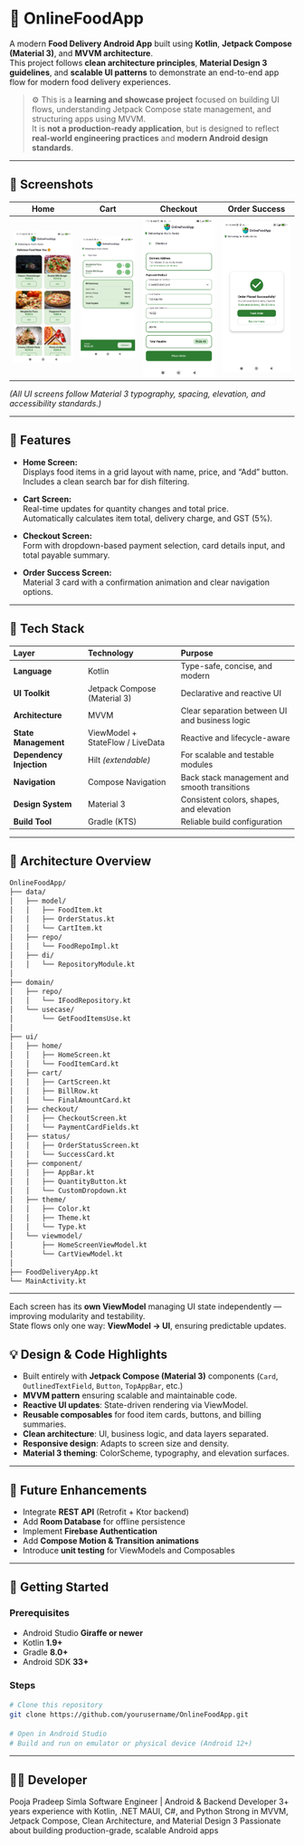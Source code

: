 # 🍔 OnlineFoodApp

A modern **Food Delivery Android App** built using **Kotlin**, **Jetpack Compose (Material 3)**, and **MVVM architecture**.  
This project follows **clean architecture principles**, **Material Design 3 guidelines**, and **scalable UI patterns** to demonstrate an end-to-end app flow for modern food delivery experiences.

> ⚙️ This is a **learning and showcase project** focused on building UI flows, understanding Jetpack Compose state management, and structuring apps using MVVM.  
> It is **not a production-ready application**, but is designed to reflect **real-world engineering practices** and **modern Android design standards**.

---

## 📱 Screenshots

| Home | Cart | Checkout | Order Success |
|:----:|:----:|:---------:|:--------------:|
| ![Home](appscreens/homescreen.png) | ![Cart](appscreens/cartscreen.png) | ![Checkout](appscreens/checkoutscreen.png) | ![Success](appscreens/statusscreen.png) |

*(All UI screens follow Material 3 typography, spacing, elevation, and accessibility standards.)*

---

## 🎯 Features

- **Home Screen:**  
  Displays food items in a grid layout with name, price, and “Add” button.  
  Includes a clean search bar for dish filtering.

- **Cart Screen:**  
  Real-time updates for quantity changes and total price.  
  Automatically calculates item total, delivery charge, and GST (5%).

- **Checkout Screen:**  
  Form with dropdown-based payment selection, card details input, and total payable summary.

- **Order Success Screen:**  
  Material 3 card with a confirmation animation and clear navigation options.

---

## 🧩 Tech Stack

| Layer | Technology | Purpose |
|:------|:------------|:--------|
| **Language** | Kotlin | Type-safe, concise, and modern |
| **UI Toolkit** | Jetpack Compose (Material 3) | Declarative and reactive UI |
| **Architecture** | MVVM | Clear separation between UI and business logic |
| **State Management** | ViewModel + StateFlow / LiveData | Reactive and lifecycle-aware |
| **Dependency Injection** | Hilt *(extendable)* | For scalable and testable modules |
| **Navigation** | Compose Navigation | Back stack management and smooth transitions |
| **Design System** | Material 3 | Consistent colors, shapes, and elevation |
| **Build Tool** | Gradle (KTS) | Reliable build configuration |

---

## 🧠 Architecture Overview

```text
OnlineFoodApp/
├── data/
│   ├── model/
│   │   ├── FoodItem.kt
│   │   ├── OrderStatus.kt
│   │   └── CartItem.kt
│   ├── repo/
│   │   └── FoodRepoImpl.kt
│   ├── di/
│   │   └── RepositoryModule.kt
│
├── domain/
│   ├── repo/
│   │   └── IFoodRepository.kt
│   └── usecase/
│       └── GetFoodItemsUse.kt
│
├── ui/
│   ├── home/
│   │   ├── HomeScreen.kt
│   │   └── FoodItemCard.kt
│   ├── cart/
│   │   ├── CartScreen.kt
│   │   ├── BillRow.kt
│   │   └── FinalAmountCard.kt
│   ├── checkout/
│   │   ├── CheckoutScreen.kt
│   │   └── PaymentCardFields.kt
│   ├── status/
│   │   ├── OrderStatusScreen.kt
│   │   └── SuccessCard.kt
│   ├── component/
│   │   ├── AppBar.kt
│   │   ├── QuantityButton.kt
│   │   └── CustomDropdown.kt
│   ├── theme/
│   │   ├── Color.kt
│   │   ├── Theme.kt
│   │   └── Type.kt
│   └── viewmodel/
│       ├── HomeScreenViewModel.kt
│       └── CartViewModel.kt
│
├── FoodDeliveryApp.kt
└── MainActivity.kt

```
---

Each screen has its **own ViewModel** managing UI state independently — improving modularity and testability.  
State flows only one way: **ViewModel → UI**, ensuring predictable updates.


## 💡 Design & Code Highlights

- Built entirely with **Jetpack Compose (Material 3)** components (`Card`, `OutlinedTextField`, `Button`, `TopAppBar`, etc.)
- **MVVM pattern** ensuring scalable and maintainable code.
- **Reactive UI updates**: State-driven rendering via ViewModel.
- **Reusable composables** for food item cards, buttons, and billing summaries.
- **Clean architecture**: UI, business logic, and data layers separated.
- **Responsive design**: Adapts to screen size and density.
- **Material 3 theming**: ColorScheme, typography, and elevation surfaces.

---

## 🧪 Future Enhancements

- Integrate **REST API** (Retrofit + Ktor backend)
- Add **Room Database** for offline persistence
- Implement **Firebase Authentication**
- Add **Compose Motion & Transition animations**
- Introduce **unit testing** for ViewModels and Composables

---

## 🚀 Getting Started

### Prerequisites
- Android Studio **Giraffe or newer**
- Kotlin **1.9+**
- Gradle **8.0+**
- Android SDK **33+**

### Steps

```bash
# Clone this repository
git clone https://github.com/yourusername/OnlineFoodApp.git

# Open in Android Studio
# Build and run on emulator or physical device (Android 12+)
```

---

## 👩‍💻 Developer

Pooja Pradeep Simla
Software Engineer | Android & Backend Developer
3+ years experience with Kotlin, .NET MAUI, C#, and Python
Strong in MVVM, Jetpack Compose, Clean Architecture, and Material Design 3
Passionate about building production-grade, scalable Android apps


